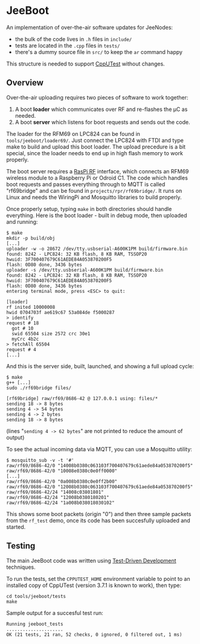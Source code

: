 # JeeBoot

An implementation of over-the-air software updates for JeeNodes:

* the bulk of the code lives in `.h` files in `include/`
* tests are located in the `.cpp` files in `tests/`
* there's a dummy source file in `src/` to keep the `ar` command happy

This structure is needed to support [CppUTest][1] without changes.

## Overview

Over-the-air uploading requires two pieces of software to work together:

1. A boot **loader** which communicates over RF and re-flashes the µC as needed.
2. A boot **server** which listens for boot requests and sends out the code.

The loader for the RFM69 on LPC824 can be found in `tools/jeeboot/loader69/`.
Just connect the LPC824 with FTDI and type make to build and upload this boot
loader. The upload precedure is a bit special, since the loader needs to end up
in high flash memory to work properly.

The boot server requires a [RasPi RF][3] interface, which connects an RFM69
wireless module to a Raspberry Pi or Odroid C1. The code which handles boot
requests and passes everything through to MQTT is called "rf69bridge" and
can be found in `projects/rpr/rf69bridge/`. It runs on Linux and needs the
WiringPi and Mosquitto libraries to build properly.

Once properly setup, typing `make` in both directories should handle everything.
Here is the boot loader - built in debug mode, then uploaded and running:

    $ make
    mkdir -p build/obj
    [...]
    uploader -w -o 28672 /dev/tty.usbserial-A600K1PM build/firmware.bin
    found: 8242 - LPC824: 32 KB flash, 8 KB RAM, TSSOP20
    hwuid: 3F700407679C61AEDE84A053870200F5
    flash: 0D80 done, 3436 bytes
    uploader -s /dev/tty.usbserial-A600K1PM build/firmware.bin
    found: 8242 - LPC824: 32 KB flash, 8 KB RAM, TSSOP20
    hwuid: 3F700407679C61AEDE84A053870200F5
    flash: 0D80 done, 3436 bytes
    entering terminal mode, press <ESC> to quit:

    [loader]
    rf inited 10000008
    hwid 0704703f ae619c67 53a084de f5000287
    > identify
    request # 18
      got # 10
      swid 65504 size 2572 crc 30e1
      myCrc 4b2c
    > fetchAll 65504
    request # 4
    [...]

And this is the server side, built, launched, and showing a full upload cycle:

    $ make
    g++ [...]
    sudo ./rf69bridge files/

    [rf69bridge] raw/rf69/8686-42 @ 127.0.0.1 using: files/*
    sending 18 -> 8 bytes
    sending 4 -> 54 bytes
    sending 4 -> 2 bytes
    sending 18 -> 8 bytes

(lines "`sending 4 -> 62 bytes`" are not printed to reduce the amount of output)

To see the actual incoming data via MQTT, you can use a Mosquitto utility:

    $ mosquitto_sub -v -t '#'
    raw/rf69/8686-42/0 "14008b0380c063103f700407679c61aede84a053870200f5"
    raw/rf69/8686-42/0 "10008e0380c0e0ff0000"
    [...]
    raw/rf69/8686-42/0 "0a008b0380c0e0ff2b00"
    raw/rf69/8686-42/0 "12008b0380c063103f700407679c61aede84a053870200f5"
    raw/rf69/8686-42/24 "14008c03801801"
    raw/rf69/8686-42/24 "12008b0380180201"
    raw/rf69/8686-42/24 "1a008b038018030102"

This shows some boot packets (origin "0") and then three sample packets from
the `rf_test` demo, once its code has been succesfully uploaded and started.

## Testing

The main JeeBoot code was written using [Test-Driven Development][2] techniques.

To run the  tests, set the `CPPUTEST_HOME` environment variable to point to an
installed copy of CppUTest (version 3.7.1 is known to work), then type:

    cd tools/jeeboot/tests
    make

Sample output for a succesful test run:

    Running jeeboot_tests
    .....................
    OK (21 tests, 21 ran, 52 checks, 0 ignored, 0 filtered out, 1 ms)

[1]: http://cpputest.github.io
[2]: https://en.wikipedia.org/wiki/Test-driven_development
[3]: http://jeelabs.org/2015/05/20/rfm69-on-raspberry-pi/
